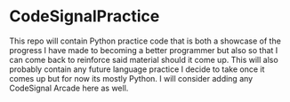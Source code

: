 # CodeSignalPractice

This repo will contain Python practice code that is both a showcase of the progress I have made to becoming a better programmer but also so that I can come back to reinforce said material should it come up. This will also probably contain any future language practice I decide to take once it comes up but for now its mostly Python.
I will consider adding any CodeSignal Arcade here as well.

